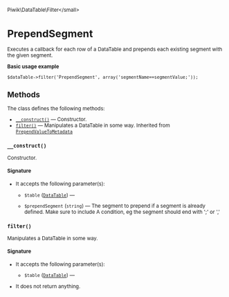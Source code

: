 <small>Piwik\DataTable\Filter\</small>

PrependSegment
==============

Executes a callback for each row of a DataTable and prepends each existing segment with the given segment.

**Basic usage example**

    $dataTable->filter('PrependSegment', array('segmentName==segmentValue;'));

Methods
-------

The class defines the following methods:

- [`__construct()`](#__construct) &mdash; Constructor.
- [`filter()`](#filter) &mdash; Manipulates a DataTable in some way. Inherited from [`PrependValueToMetadata`](../../../Piwik/DataTable/Filter/PrependValueToMetadata.md)

<a name="__construct" id="__construct"></a>
<a name="__construct" id="__construct"></a>
### `__construct()`

Constructor.

#### Signature

-  It accepts the following parameter(s):
    - `$table` ([`DataTable`](../../../Piwik/DataTable.md)) &mdash;
      
    - `$prependSegment` (`string`) &mdash;
       The segment to prepend if a segment is already defined. Make sure to include A condition, eg the segment should end with ';' or ','

<a name="filter" id="filter"></a>
<a name="filter" id="filter"></a>
### `filter()`

Manipulates a DataTable in some way.

#### Signature

-  It accepts the following parameter(s):
    - `$table` ([`DataTable`](../../../Piwik/DataTable.md)) &mdash;
      
- It does not return anything.

